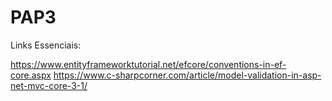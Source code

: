 # PAP3

Links Essenciais:

https://www.entityframeworktutorial.net/efcore/conventions-in-ef-core.aspx
https://www.c-sharpcorner.com/article/model-validation-in-asp-net-mvc-core-3-1/
